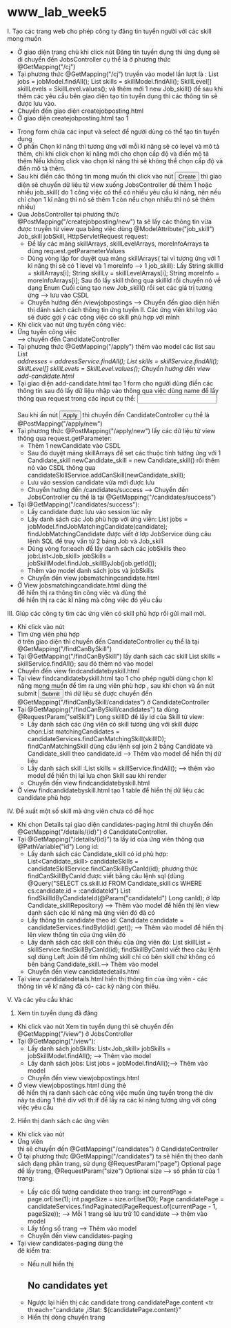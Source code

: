 # www_lab_week5
I. Tạo các trang web cho phép công ty đăng tin tuyển người với các skill mong muốn
  - Ở giao diện trang chủ khi click nút <a th:href="@{/cj}">Đăng tin tuyển dụng</a> thì ứng dụng sẽ di chuyển đến JobsController cụ thể là ở phương thức
     @GetMapping("/cj")
  - Tại phương thức  @GetMapping("/cj") truyền vào model lần lượt là :
      List<Job> jobs = jobModel.findAll();
      List<Skill> skills = skillModel.findAll();
      SkillLevel[] skillLevels = SkillLevel.values();
    và thêm mới 1 new Job_skill() để sau khi thêm các yêu cầu bên giao diện tạo tin tuyển dụng thì các thông tin sẽ được lưu vào.
  - Chuyển đến giao diện createjobposting.html
  - Ở giao diện createjobposting.html tạo 1 <form action="createjobposting/new" method="post" th:object="${job_skill}">
  - Trong form chứa các input và select để người dùng có thể tạo tin tuyển dụng
  - Ở phần Chọn kĩ năng thì tương ứng với mỗi kĩ năng sẽ có level và mô tả thêm, chỉ khi click chọn kĩ năng mới cho chọn cấp độ và điền mô tả thêm
    Nếu không click vào chọn kĩ năng thì sẽ không thể chọn cấp độ và điền mô tả thêm.
  - Sau khi điền các thông tin mong muốn thì click vào nút <button type="submit">Create</button> thì giao diện sẽ chuyển dữ liệu từ view xuống JobsController để 
    thêm 1 hoặc nhiều job_skill( do 1 công việc có thể có nhiều yêu cầu kĩ năng, nên nếu chỉ chọn 1 kĩ năng thì nó sẽ thêm 1 còn nếu chọn nhiều thì nó sẽ thêm nhiều)
  - Qua JobsController tại phương thức @PostMapping("/createjobposting/new") ta sẽ lấy các thông tin vừa được truyền từ view qua bằng việc dùng
    @ModelAttribute("job_skill") Job_skill jobSkill, HttpServletRequest request:
    + Để lấy các mảng skillArrays, skillLevelArrays, moreInfoArrays ta dùng request.getParameterValues
    + Dùng vòng lặp for duyệt qua mảng skillArrays( tại vì tương ứng với 1 kĩ năng thì sẽ có 1 level và 1 moreInfo --> 1 job_skill):
      Lấy String skillId = skillArrays[i];
          String skillLv = skillLevelArrays[i];
          String moreInfo = moreInfoArrays[i]; 
      Sau đó lấy skill thông qua skillId rồi chuyển nó về dạng Enum
      Cuối cùng tạo new Job_skill() rồi set các giá trị tương ứng --> lưu vào CSDL
    + Chuyển hướng đến /viewjobpostings --> Chuyển đến giao diện hiển thị dánh sách cách thông tin ứng tuyển
II. Các ứng viên khi log vào sẽ được gợi ý các công việc có skill phù hợp với mình
  - Khi click vào nút ứng tuyển công việc:<li class="navitem"><a th:href="@{/apply}">Ứng tuyển công việc</a></li> --> chuyển đến CandidateController 
  - Tại phương thức @GetMapping("/apply") thêm vào model các list sau 
        List<Address> addresses = addressService.findAll();
        List<Skill> skills = skillService.findAll();
        SkillLevel[] skillLevels = SkillLevel.values();
    Chuyển hướng đến view add-candidate.html
  - Tại giao diện add-candidate.html tạo 1 form <form action="apply/new" method="post" > cho người dùng điền các thông tin sau đó lấy dữ liệu nhập vào
    thông qua việc dùng name để lấy thông qua request trong các input cụ thể:
      <input type="text" id="name" name="name"></br></br>
    Sau khi ấn nút  <button type="submit">Apply</button> thì chuyển đến CandidateController cụ thể là  @PostMapping("/apply/new")
  - Tại phương thức @PostMapping("/apply/new") lấy các dữ liệu từ view thông qua request.getParameter:
    + Thêm 1 newCandidate vào CSDL
    + Sau đó duyệt mảng skillArrays để set các thuộc tính tướng ứng với 1 Candidate_skill newCandidate_skill = new Candidate_skill() rồi thêm nó vào CSDL thông qua 
      candidateSkillService.addCanSkill(newCandidate_skill);
    + Lưu vào session candidate vừa mới được lưu
    + Chuyển hướng đến /candidates/success --> Chuyển đến JobsController cụ thể là tại  @GetMapping("/candidates/success")
  - Tại  @GetMapping("/candidates/success"):
    + Lấy candidate được lưu vào session lúc nãy
    + Lấy danh sách các Job phù hợp với ứng viên:  List<Job> jobs = jobModel.findJobMatchingCandidate(candidate);
        findJobMatchingCandidate được viết ở lớp JobService dùng câu lệnh SQL để truy vấn từ 2 bảng Job và Job_skill
    + Dùng vòng for:each để lấy danh sách các jobSkills theo job:List<Job_skill> jobSkills = jobSkillModel.findJob_skillByJob(job.getId());
    + Thêm vào model danh sách jobs và jobSkills
    + Chuyển đến view jobsmatchingcandidate.html
  - Ở View jobsmatchingcandidate.html dùng thẻ <div th:each="job :${jobs}"> để hiển thị ra thông tin công việc 
    và dùng thẻ <div th:each="js :${jobSkills}"> để hiển thị ra các kĩ năng mà công việc đó yêu cầu

III. Giúp các công ty tìm các ứng viên có skill phù hợp rồi gửi mail mời.
  - Khi click vào nút  <li class="navitem"><a th:href="@{/findCanBySkill}">Tìm ứng viên phù hợp</a></li> ở trên giao diện thì chuyển đến CandidateController cụ thể
    là tại  @GetMapping("/findCanBySkill")
  - Tại  @GetMapping("/findCanBySkill") lấy danh sách các skill  List<Skill> skills = skillService.findAll(); sau đó thêm nó vào model
  - Chuyển đến view findcandidatebyskill.html
  - Tại view findcandidatebyskill.html tạo 1 <form action="/findCanBySkill/candidates" method="get"> cho phép người dùng chọn kĩ năng mong muốn để tìm ra ưng viên phù hơp
    , sau khi chọn và ấn nút submit <input type="submit" value="Submit"> thì dữ liệu sẽ được chuyển đến  @GetMapping("/findCanBySkill/candidates") ở CandidateController
  - Tại  @GetMapping("/findCanBySkill/candidates") ta dùng @RequestParam("selSkill") Long skillID để lấy id của Skill từ view:
    + Lấy danh sách các ứng viên có skill tương ứng với skill được chọn:List<Candidate> matchingCandidates = candidateServices.findCanMatchingSkill(skillID);
      findCanMatchingSkill dùng câu lệnh sql join 2 bảng Candidate và Candidate_skill theo candidate.id --> Thêm vào model để hiển thị dữ liệu
    + Lấy danh sách skill :List<Skill> skills = skillService.findAll(); --> thêm vào model để hiển thị lại lựa chọn Skill sau khi render 
    + Chuyển đến view findcandidatebyskill.html
  - Ở view findcandidatebyskill.html tạo 1 table để hiển thị dữ liệu các candidate phù hợp


IV. Đề xuất một số skill mà ứng viên chưa có để học
  - Khi chọn  <td><a th:href="@{/details/{id}(id=${candidate.id})}">Details</a></td> tại giao diện candidates-paging.html thì chuyển đến  
    @GetMapping("/details/{id}") ở CandidateController.
  - Tại @GetMapping("/details/{id}") ta lấy id của ứng viên thông qua @PathVariable("id") Long id:
    + Lấy danh sách các Candidate_skill có id phù hợp:  List<Candidate_skill> candidateSkills = candidateSkillService.findCanSkillByCanId(id);
      phương thức findCanSkillByCanId được viết bằng câu lệnh sql (dùng  @Query("SELECT cs.skill.id FROM Candidate_skill cs WHERE cs.candidate.id = :candidateId")
      List<Long> findSkillIdByCandidateId(@Param("candidateId") Long canId); ở lớp Candidate_skillRepository)
      --> Thêm vào model để hiển thị lên view danh sách các kĩ năng mà ứng viên đó đã có 
    + Lấy thông tin candidate theo id:  Candidate candidate = candidateServices.findById(id).get(); --> Thêm vào model để hiển thị lên view thông tin của ứng viên đó
    + Lấy danh sách các skill còn thiếu của ứng viên đó:  List<Skill> skillList = skillService.findSkillByCanId(id);
      findSkillByCanId viết theo câu lệnh sql dùng Left Join để tìm những skill chỉ có bên skill chứ không có bên bảng Candidate_skill.--> Thêm vào model
    + Chuyển đến view candidatedetails.html
  - Tại view candidatedetails.html hiển thị thông tin của ứng viên - các thông tin về kĩ năng đã có- các kỹ năng còn thiếu.

V. Và các yêu cầu khác
1. Xem tin tuyển dụng đã đăng
  - Khi click vào nút <a th:href="@{/view}">Xem tin tuyển dụng</a> thì sẽ chuyển đến @GetMapping("/view") ở JobsController
  - Tại  @GetMapping("/view"):
    + Lấy danh sách jobSkills: List<Job_skill> jobSkills = jobSkillModel.findAll(); --> Thêm vào model
    + Lấy danh sách jobs: List<Job> jobs = jobModel.findAll();--> Thêm vào model
    + Chuyển đến view viewjobpostings.html
  - Ở view viewjobpostings.html dùng thẻ <div th:each="job : ${jobs}"> để hiển thị ra danh sách các công việc muốn ứng tuyển 
    trong thẻ div này ta dùng 1 thẻ div với th:if để lấy ra các kĩ năng tương ứng với công việc yêu cầu
    <div th:each="jobskill : ${jobSkills}" th:if="${jobskill.job.id == job.id}">
2. Hiển thị danh sách các ứng viên
  - Khi click vào nút <li class="navitem"><a th:href="@{/candidates}">Ứng viên</a></li> thì sẽ chuyển đến @GetMapping("/candidates") ở CandidateController
  - Ở tại phương thức @GetMapping("/candidates") ta sẽ hiển thị theo danh sách dạng phân trang, sử dụng  @RequestParam("page") Optional<Integer> page để lấy trang,
    @RequestParam("size") Optional<Integer> size --> số phần từ của 1 trang:
    + Lấy các đối tượng candidate theo trang:
        int currentPage = page.orElse(1);
        int pageSize = size.orElse(10);
        Page<Candidate> candidatePage = candidateServices.findPaginated(PageRequest.of(currentPage - 1, pageSize));
    --> Mỗi 1 trang sẽ lưu trữ 10 candidate  --> thêm vào model
    + Lấy tổng số trang --> Thêm vào model
    + Chuyển đến view candidates-paging
  - Tại view candidates-paging dùng thẻ <div th:switch="${candidatePage}"> đê kiểm tra:
    + Nếu null hiển thị <h2 th:case="null">No candidates yet</h2>
    + Ngược lại hiển thị các candidate trong candidatePage.content <tr th:each="candidate ,iStat: ${candidatePage.content}"
    + Hiển thị dòng chuyển trang 
